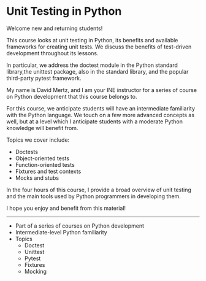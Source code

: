 # Unit Testing in Python

Welcome new and returning students!

This course looks at unit testing in Python, its benefits and 
available frameworks for creating unit tests.  We discuss the 
benefits of test-driven development throughout its lessons.

In particular, we address the doctest module in the Python standard 
library,the unittest package, also in the standard library, and the 
popular third-party pytest framework.

My name is David Mertz, and I am your INE instructor for a series 
of course on Python development that this course belongs to.

For this course, we anticipate students will have an intermediate
familiarity with the Python language.  We touch on a few more advanced 
concepts as well, but at a level which I anticipate students with a 
moderate Python knowledge will benefit from.

Topics we cover include:

* Doctests
* Object-oriented tests
* Function-oriented tests
* Fixtures and test contexts
* Mocks and stubs

In the four hours of this course, I provide a broad overview of 
unit testing and the main tools used by Python programmers in 
developing them.

I hope you enjoy and benefit from this material!

---

* Part of a series of courses on Python development
* Intermediate-level Python familiarity
* Topics
    * Doctest
    * Unittest
    * Pytest
    * Fixtures
    * Mocking
